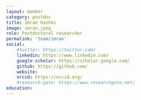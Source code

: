 ```yaml
---
layout: member
category: postdoc
title: Imran Hashmi
image: imran.jpeg
role: Postdoctoral researcher
permalink: 'team/imran'
social:
    #twitter: https://twitter.com/
    linkedin: https://www.linkedin.com/
    google-scholar: https://scholar.google.com/
    github: https://github.com/
    website:
    orcid: https://orcid.org/
    #research-gate: https://www.researchgate.net/
education:
---
```

